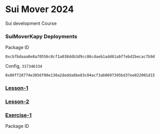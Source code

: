 # Sui Mover 2024
Sui development Course

### SuiMoverKapy Deployments
Package ID
```
0xcbfbdaaa8e8a70556c0cf1a038ddb3d9cc86cdaeb1add61abf7ebd2becac7b9d
```
Config, `317346334`
```
0x80ff28774e3056f00e130a2dedda8be83c04acf3ab0697395bd37ee022001d15
```

### [Lesson-1](./Lesson1/)
### [Lesson-2](./Lesson2/)

### [Exercise-1](./Exercise1/)
Package ID
```

```
